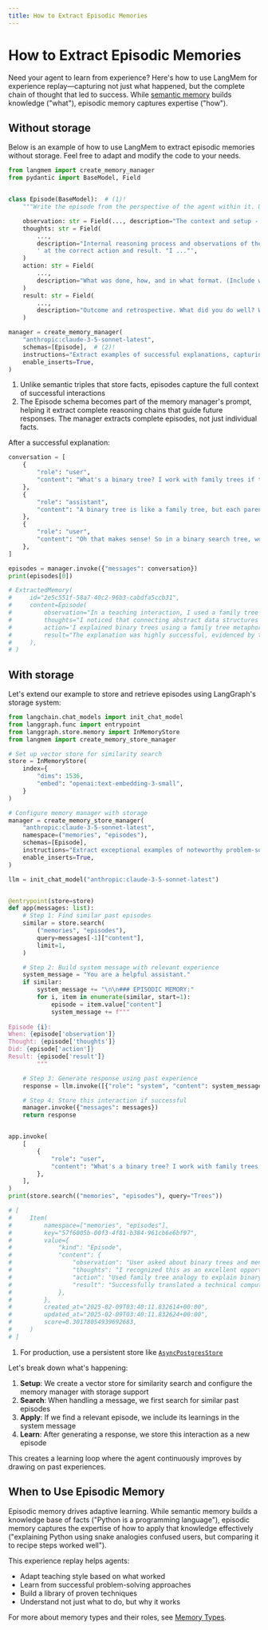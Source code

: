 ```yaml
---
title: How to Extract Episodic Memories
---
```


# How to Extract Episodic Memories

Need your agent to learn from experience? Here's how to use LangMem for experience replay—capturing not just what happened, but the complete chain of thought that led to success. While [semantic memory](./extract_semantic_memories.md) builds knowledge ("what"), episodic memory captures expertise ("how").

## Without storage

Below is an example of how to use LangMem to extract episodic memories without storage.
Feel free to adapt and modify the code to your needs.

```python
from langmem import create_memory_manager
from pydantic import BaseModel, Field


class Episode(BaseModel):  # (1)!
    """Write the episode from the perspective of the agent within it. Use the benefit of hindsight to record the memory, saving the agent's key internal thought process so it can learn over time."""

    observation: str = Field(..., description="The context and setup - what happened")
    thoughts: str = Field(
        ...,
        description="Internal reasoning process and observations of the agent in the episode that let it arrive"
        ' at the correct action and result. "I ..."',
    )
    action: str = Field(
        ...,
        description="What was done, how, and in what format. (Include whatever is salient to the success of the action). I ..",
    )
    result: str = Field(
        ...,
        description="Outcome and retrospective. What did you do well? What could you do better next time? I ...",
    )

manager = create_memory_manager(
    "anthropic:claude-3-5-sonnet-latest",
    schemas=[Episode],  # (2)!
    instructions="Extract examples of successful explanations, capturing the full chain of reasoning. Be concise in your explanations and precise in the logic of your reasoning.",
    enable_inserts=True,
)
```

1. Unlike semantic triples that store facts, episodes capture the full context of successful interactions
2. The Episode schema becomes part of the memory manager's prompt, helping it extract complete reasoning chains that guide future responses. The manager extracts complete episodes, not just individual facts.

After a successful explanation:

```python
conversation = [
    {
        "role": "user",
        "content": "What's a binary tree? I work with family trees if that helps",
    },
    {
        "role": "assistant",
        "content": "A binary tree is like a family tree, but each parent has at most 2 children. Here's a simple example:\n   Bob\n  /  \\\nAmy  Carl\n\nJust like in family trees, we call Bob the 'parent' and Amy and Carl the 'children'.",
    },
    {
        "role": "user",
        "content": "Oh that makes sense! So in a binary search tree, would it be like organizing a family by age?",
    },
]

episodes = manager.invoke({"messages": conversation})
print(episodes[0])

# ExtractedMemory(
#     id="2e5c551f-58a7-40c2-96b3-cabdfa5ccb31",
#     content=Episode(
#         observation="In a teaching interaction, I used a family tree analogy to explain binary trees, which led to a successful understanding. The student then made an insightful connection to binary search trees and age ordering.",
#         thoughts="I noticed that connecting abstract data structures to familiar concepts like family relationships made the concept more accessible. The student's quick grasp and ability to extend the analogy to binary search trees showed the effectiveness of this approach. Using relatable examples helps bridge the gap between technical concepts and everyday understanding.",
#         action='I explained binary trees using a family tree metaphor, drawing a simple diagram with "Bob" as parent and "Amy" and "Carl" as children. This visualization provided a concrete, relatable example that built on the student\'s existing knowledge of family trees.',
#         result="The explanation was highly successful, evidenced by the student's immediate comprehension (\"Oh that makes sense!\") and their ability to make the cognitive leap to understanding binary search trees' ordering property. For future explanations, I should continue using familiar analogies while being prepared to build upon them for more complex concepts. The family tree analogy proved particularly effective for explaining hierarchical structures.",
#     ),
# )

```

## With storage

Let's extend our example to store and retrieve episodes using LangGraph's storage system:

```python
from langchain.chat_models import init_chat_model
from langgraph.func import entrypoint
from langgraph.store.memory import InMemoryStore
from langmem import create_memory_store_manager

# Set up vector store for similarity search
store = InMemoryStore(
    index={
        "dims": 1536,
        "embed": "openai:text-embedding-3-small",
    }
)

# Configure memory manager with storage
manager = create_memory_store_manager(
    "anthropic:claude-3-5-sonnet-latest",
    namespace=("memories", "episodes"),
    schemas=[Episode],
    instructions="Extract exceptional examples of noteworthy problem-solving scenarios, including what made them effective.",
    enable_inserts=True,
)

llm = init_chat_model("anthropic:claude-3-5-sonnet-latest")


@entrypoint(store=store)
def app(messages: list):
    # Step 1: Find similar past episodes
    similar = store.search(
        ("memories", "episodes"),
        query=messages[-1]["content"],
        limit=1,
    )

    # Step 2: Build system message with relevant experience
    system_message = "You are a helpful assistant."
    if similar:
        system_message += "\n\n### EPISODIC MEMORY:"
        for i, item in enumerate(similar, start=1):
            episode = item.value["content"]
            system_message += f"""
            
Episode {i}:
When: {episode['observation']}
Thought: {episode['thoughts']}
Did: {episode['action']}
Result: {episode['result']}
        """

    # Step 3: Generate response using past experience
    response = llm.invoke([{"role": "system", "content": system_message}, *messages])

    # Step 4: Store this interaction if successful
    manager.invoke({"messages": messages})
    return response


app.invoke(
    [
        {
            "role": "user",
            "content": "What's a binary tree? I work with family trees if that helps",
        },
    ],
)
print(store.search(("memories", "episodes"), query="Trees"))

# [
#     Item(
#         namespace=["memories", "episodes"],
#         key="57f6005b-00f3-4f81-b384-961cb6e6bf97",
#         value={
#             "kind": "Episode",
#             "content": {
#                 "observation": "User asked about binary trees and mentioned familiarity with family trees. This presented an opportunity to explain a technical concept using a relatable analogy.",
#                 "thoughts": "I recognized this as an excellent opportunity to bridge understanding by connecting a computer science concept (binary trees) to something the user already knows (family trees). The key was to use their existing mental model of hierarchical relationships in families to explain binary tree structures.",
#                 "action": "Used family tree analogy to explain binary trees: Each person (node) in a binary tree can have at most two children (left and right), unlike family trees where people can have multiple children. Drew parallel between parent-child relationships in both structures while highlighting the key difference of the two-child limitation in binary trees.",
#                 "result": "Successfully translated a technical computer science concept into familiar terms. This approach demonstrated effective teaching through analogical reasoning - taking advantage of existing knowledge structures to build new understanding. For future similar scenarios, this reinforces the value of finding relatable real-world analogies when explaining technical concepts. The family tree comparison was particularly effective because it maintained the core concept of hierarchical relationships while clearly highlighting the key distinguishing feature (binary limitation).",
#             },
#         },
#         created_at="2025-02-09T03:40:11.832614+00:00",
#         updated_at="2025-02-09T03:40:11.832624+00:00",
#         score=0.30178054939692683,
#     )
# ]

```

1. For production, use a persistent store like [`AsyncPostgresStore`](https://langchain-ai.github.io/langgraph/reference/store/#langgraph.store.postgres.AsyncPostgresStore)

Let's break down what's happening:

1. **Setup**: We create a vector store for similarity search and configure the memory manager with storage support
2. **Search**: When handling a message, we first search for similar past episodes
3. **Apply**: If we find a relevant episode, we include its learnings in the system message
4. **Learn**: After generating a response, we store this interaction as a new episode

This creates a learning loop where the agent continuously improves by drawing on past experiences.

## When to Use Episodic Memory

Episodic memory drives adaptive learning. While semantic memory builds a knowledge base of facts ("Python is a programming language"), episodic memory captures the expertise of how to apply that knowledge effectively ("explaining Python using snake analogies confused users, but comparing it to recipe steps worked well").

This experience replay helps agents:
- Adapt teaching style based on what worked
- Learn from successful problem-solving approaches
- Build a library of proven techniques
- Understand not just what to do, but why it works

For more about memory types and their roles, see [Memory Types](../concepts/conceptual_guide.md#memory-types).
